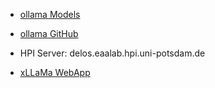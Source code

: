 - [ollama Models](https://ollama.ai/library)
- [ollama GitHub](https://github.com/jmorganca/ollama)
- HPI Server: delos.eaalab.hpi.uni-potsdam.de

- [xLLaMa WebApp](http://delos.eaalab.hpi.uni-potsdam.de:8080)

